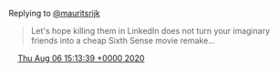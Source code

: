 Replying to [@mauritsrijk](https://twitter.com/mauritsrijk/status/1291024604459421696)

> Let's hope killing them in LinkedIn does not turn your imaginary friends into a cheap Sixth Sense movie remake\.\.\.

<img src="../../media/tweet.ico" width="12" /> [Thu Aug 06 15:13:39 +0000 2020](https://twitter.com/DromerDenker/status/1291391996234530821)